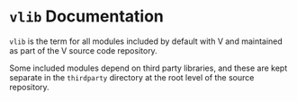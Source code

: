 # `vlib` Documentation

`vlib` is the term for all modules included by default with V and maintained as part of the V source code repository.

Some included modules depend on third party libraries, and these are kept separate in the `thirdparty` directory at the root level of the source repository.
